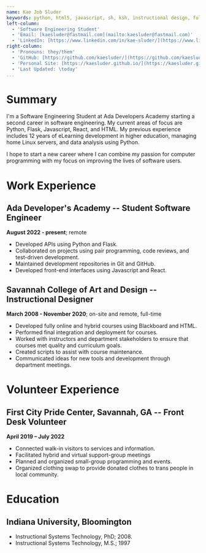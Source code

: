 ```yaml
---
name: Kae Job Sluder
keywords: python, html5, javascript, sh, ksh, instructional design, full-stack development
left-column:
  - 'Software Engineering Student'
  - 'Email: [kaesluder@fastmail.com](mailto:kaesluder@fastmail.com)'
  - 'LinkedIn: [https://www.linkedin.com/in/kae-sluder/](https://www.linkedin.com/in/kae-sluder/)'
right-column:
  - 'Pronouns: they/them'
  - 'GitHub: [https://github.com/kaesluder/](https://github.com/kaesluder/)'
  - 'Personal Site: [https://kaesluder.github.io/](https://kaesluder.github.io/)'
  - 'Last Updated: \today'
...
```


# Summary

I'm a Software Engineering Student at Ada Developers Academy starting 
a second career in software engineering. My current areas of focus are 
Python, Flask, Javascript, React, and HTML. My previous experience includes 
12 years of eLearning development in higher education, managing home Linux 
servers, and data analysis using Python. 

I hope to start a new career where I can combine my passion for computer programming with my focus on improving the lives of software users. 

# Work Experience

## Ada Developer's Academy -- Student Software Engineer

**August 2022 - present**; remote

- Developed APIs using Python and Flask. 
- Collaborated on projects using pair programming, code reviews, and test-driven development.
- Maintained development repositories in Git and GitHub.
- Developed front-end interfaces using Javascript and React.

## Savannah College of Art and Design -- Instructional Designer

**March 2008 - November 2020**; on-site and remote, full-time

 - Developed fully online and hybrid courses using Blackboard and HTML. 
 - Performed final integration and deployment for courses.
 - Worked with instructors and department stakeholders to ensure that courses met quality and curriculum goals. 
 - Created scripts to assist with course maintenance. 
 - Communicated ideas for new tools and development through department meetings. 

# Volunteer Experience

##  First City Pride Center, Savannah, GA -- Front Desk Volunteer

**April 2019 – July 2022**

 - Connected walk-in visitors to services and information.
 - Facilitated hybrid and virtual support-group meetings
 - Planned and organized small-group programming and events.
 - Organized clothing swap to provide donated clothes to trans people in local community. 


# Education

## Indiana University, Bloomington

*   Instructional Systems Technology, PhD; 2008.
*   Instructional Systems Technology, M.S.; 1997

